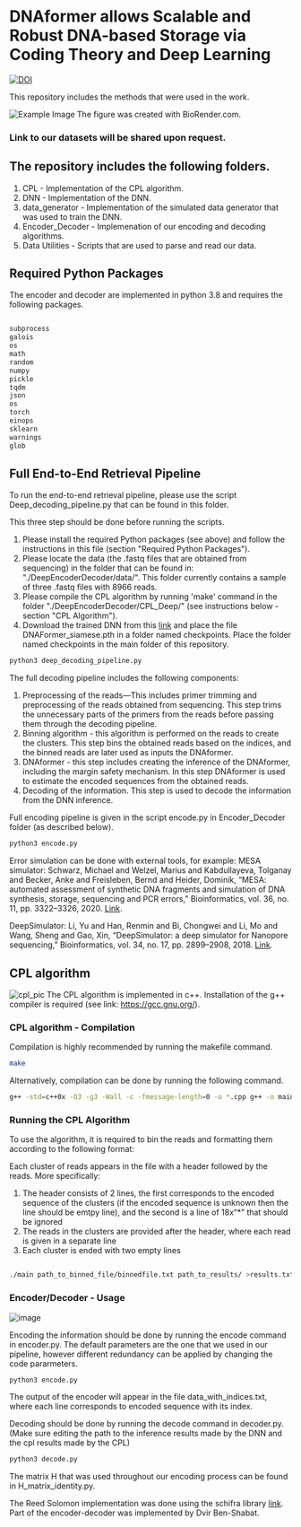 # DNAformer allows Scalable and Robust DNA-based Storage via Coding Theory and Deep Learning 

[![DOI](https://zenodo.org/badge/DOI/10.5281/zenodo.14266018.svg)](https://doi.org/10.5281/zenodo.14266018)


This repository includes the methods that were used in the work. 

![Example Image](pipeline_(fig1).png)
The figure was created with BioRender.com. 

### Link to our datasets will be shared upon request. 

## The repository includes the following folders. 

1. CPL - Implementation of the CPL algorithm.
2. DNN - Implementation of the DNN. 
3. data_generator - Implementation of the simulated data generator that was used to train the DNN. 
4. Encoder_Decoder - Implemenation of our encoding and decoding algorithms.  
5. Data Utilities - Scripts that are used to parse and read our data.

## Required Python Packages

The encoder and decoder are implemented in python 3.8 and requires the following packages. 
```bash

subprocess
galois
os
math
random
numpy
pickle
tqdm 
json
os
torch
einops
sklearn
warnings
glob


```

## Full End-to-End Retrieval Pipeline

To run the end-to-end retrieval pipeline, please use the script 
Deep_decoding_pipeline.py  that can be found in this folder.

This three step should be done before running the scripts.
1. Please install the required Python packages (see above) and follow the instructions in this file (section "Required Python Packages").
2. Please locate the data (the .fastq files that are obtained from sequencing) in the folder that can be found in: "./DeepEncoderDecoder/data/". This folder currently contains a sample of three .fastq files with 8966 reads.
3. Please compile the CPL algorithm by running 'make' command in the folder "./DeepEncoderDecoder/CPL_Deep/"  (see instructions below - section "CPL Algorithm").
4. Download the trained DNN from this [link](https://drive.google.com/drive/folders/1y3cJ3bJdRcrzmEpzlKIosl-b8N5NXEWJ?usp=sharing) and place the file DNAFormer_siamese.pth in a folder named checkpoints. Place the folder named checkpoints in the main folder of this repository.

```bash
python3 deep_decoding_pipeline.py
```

The full decoding pipeline includes the following components: 
1. Preprocessing of the reads—This includes primer trimming and preprocessing of the reads obtained from sequencing. 
This step trims the unnecessary parts of the primers from the reads before passing them through the decoding pipeline. 
2. Binning algorithm - this algorithm is performed on the reads to create the clusters.
This step bins the obtained reads based on the indices, and the binned reads are later used as inputs the DNAformer. 
3. DNAformer - this step includes creating the inference of the DNAformer, including the margin safety mechanism. 
In this step DNAformer is used to estimate the encoded sequences from the obtained reads. 
4. Decoding of the information. 
This step is used to decode the information from the DNN inference. 



Full encoding pipeline is given in the script encode.py in Encoder_Decoder folder (as described below). 
```bash
python3 encode.py
```

Error simulation can be done with external tools, for example: 
MESA simulator: 
Schwarz, Michael and Welzel, Marius and Kabdullayeva, Tolganay and Becker, Anke and Freisleben, Bernd and Heider, Dominik, “MESA: automated assessment of synthetic DNA fragments and simulation of DNA synthesis, storage, sequencing and PCR errors,” Bioinformatics, vol. 36, no. 11, pp. 3322–3326, 2020. [Link](https://mesa.mosla.de/).

DeepSimulator: 
Li, Yu and Han, Renmin and Bi, Chongwei and Li, Mo and Wang, Sheng and Gao, Xin, “DeepSimulator: a deep simulator for Nanopore sequencing,” Bioinformatics, vol. 34, no. 17, pp. 2899–2908, 2018. [Link](https://github.com/liyu95/DeepSimulator).

## CPL algorithm
![cpl_pic](cpl.png)
The CPL algorithm is implemented in c++. 
Installation of the g++ compiler is required (see link: https://gcc.gnu.org/). 


### CPL algorithm - Compilation

Compilation is highly recommended by running the makefile command. 

```bash
make
```

Alternatively, compilation can be done by running the following command. 

```bash
g++ -std=c++0x -O3 -g3 -Wall -c -fmessage-length=0 -o *.cpp g++ -o main *.o
```


### Running the CPL Algorithm
To use the algorithm, it is required to bin the reads and formatting them according to the following format:

Each cluster of reads appears in the file with a header followed by the reads. More specifically:
1. The header consists of 2 lines, the first corresponds to the encoded sequence of the clusters (if the encoded sequence is unknown then the line should be emtpy line), and the second is a line of 18x“*” that should be ignored
2. The reads in the clusters are provided after the header, where each read is given in a separate line
3. Each cluster is ended with two empty lines


```bash

./main path_to_binned_file/binnedfile.txt path_to_results/ >results.txt

```

### Encoder/Decoder - Usage

![image](encoding.png)

Encoding the information should be done by running the encode command in encoder.py. 
The default parameters are the one that we used in our pipeline, however different redundancy can be applied by changing the code pararmeters. 
```bash
python3 encode.py
```
The output of the encoder will appear in the file data_with_indices.txt, where each line corresponds to encoded sequence with its index. 

Decoding should be done by running the decode command in decoder.py. 
(Make sure editing the path to the inference results made by the DNN and the cpl results made by the CPL)
```bash
python3 decode.py
```

The matrix H that was used throughout our encoding process can be found in H_matrix_identity.py.

The Reed Solomon implementation was done using the schifra library [link](https://www.schifra.com/).
Part of the encoder-decoder was implemented by Dvir Ben-Shabat.
